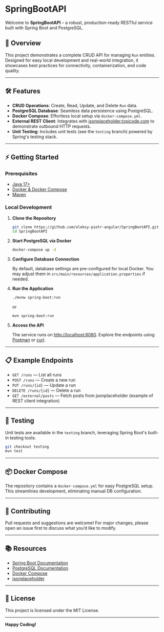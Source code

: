 # SpringBootAPI

Welcome to **SpringBootAPI** – a robust, production-ready RESTful service built with Spring Boot and PostgreSQL.

## 🚀 Overview

This project demonstrates a complete CRUD API for managing `Run` entities. Designed for easy local development and real-world integration, it showcases best practices for connectivity, containerization, and code quality.

---

## 🛠 Features

- **CRUD Operations**: Create, Read, Update, and Delete `Run` data.
- **PostgreSQL Database**: Seamless data persistence using PostgreSQL.
- **Docker Compose**: Effortless local setup via `docker-compose.yml`.
- **External REST Client**: Integrates with [jsonplaceholder.typicode.com](https://jsonplaceholder.typicode.com/) to demonstrate outbound HTTP requests.
- **Unit Testing**: Includes unit tests (see the `testing` branch) powered by Spring's testing stack.

---

## ⚡ Getting Started

### Prerequisites

- [Java 17+](https://adoptopenjdk.net/)
- [Docker & Docker Compose](https://docs.docker.com/get-docker/)
- [Maven](https://maven.apache.org/)

### Local Development

1. **Clone the Repository**
   ```bash
   git clone https://github.com/oleksy-piotr-angular/SpringBootAPI.git
   cd SpringBootAPI
   ```

2. **Start PostgreSQL via Docker**
   ```bash
   docker-compose up -d
   ```

3. **Configure Database Connection**

   By default, database settings are pre-configured for local Docker. You may adjust them in `src/main/resources/application.properties` if needed.

4. **Run the Application**
   ```bash
   ./mvnw spring-boot:run
   ```
   or
   ```bash
   mvn spring-boot:run
   ```

5. **Access the API**

   The service runs on [http://localhost:8080](http://localhost:8080). Explore the endpoints using [Postman](https://www.postman.com/) or [curl](https://curl.se/).

---

## 📋 Example Endpoints

- `GET /runs` — List all runs
- `POST /runs` — Create a new run
- `PUT /runs/{id}` — Update a run
- `DELETE /runs/{id}` — Delete a run
- `GET /external/posts` — Fetch posts from jsonplaceholder (example of REST client integration)

---

## 🧪 Testing

Unit tests are available in the `testing` branch, leveraging Spring Boot's built-in testing tools:

```bash
git checkout testing
mvn test
```

---

## 📦 Docker Compose

The repository contains a `docker-compose.yml` for easy PostgreSQL setup. This streamlines development, eliminating manual DB configuration.

---

## 🤝 Contributing

Pull requests and suggestions are welcome! For major changes, please open an issue first to discuss what you’d like to modify.

---

## 📚 Resources

- [Spring Boot Documentation](https://spring.io/projects/spring-boot)
- [PostgreSQL Documentation](https://www.postgresql.org/docs/)
- [Docker Compose](https://docs.docker.com/compose/)
- [jsonplaceholder](https://jsonplaceholder.typicode.com/)

---

## 📄 License

This project is licensed under the MIT License.

---

**Happy Coding!**
